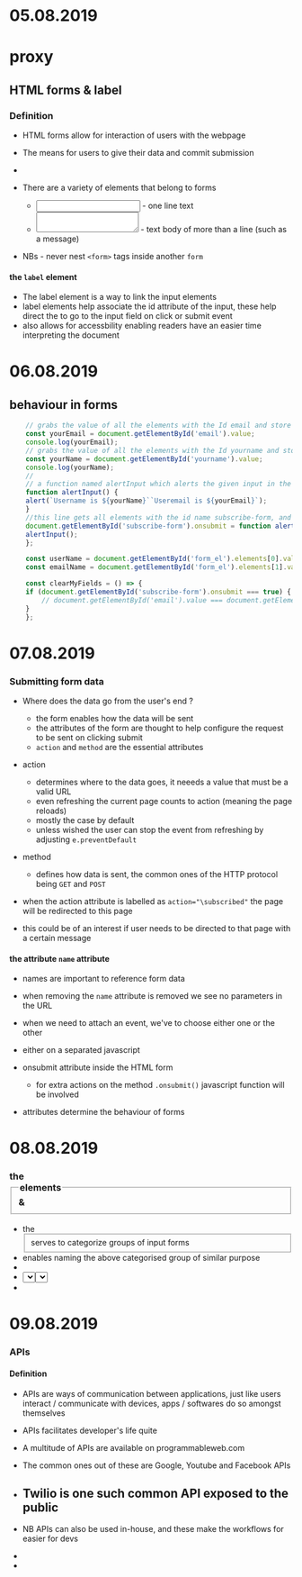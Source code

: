 # 05.08.2019
# proxy

## HTML forms & label
### Definition
- HTML forms allow for interaction of users with the webpage
- The means for users to give their data and commit submission
- 

- There are a variety of elements that belong to forms
    - <input></input> - one line text
    - <textarea></textarea> - text body of more than a line (such as a message)
- NBs - never nest `<form>` tags inside another `form`

#### the `label` element
- The label element is a way to link the input elements 
- label elements help associate the id attribute of the input, these help direct the to go to the input field on click or submit event
- also allows for accessbility enabling readers have an easier time interpreting the document

# 06.08.2019
## behaviour in forms
```javascript
    // grabs the value of all the elements with the Id email and store it a variable called _yourEmail_
    const yourEmail = document.getElementById('email').value;
    console.log(yourEmail);
    // grabs the value of all the elements with the Id yourname and store it a variable called _yourEmail_
    const yourName = document.getElementById('yourname').value;
    console.log(yourName);
    //
    // a function named alertInput which alerts the given input in the backtick
    function alertInput() {
    alert(`Username is ${yourName}``Useremail is ${yourEmail}`);
    }
    //this line gets all elements with the id name subscribe-form, and is triggered to run the function alertOnSubmit, which calls the previously defined function
    document.getElementById('subscribe-form').onsubmit = function alertOnSubmit() {
    alertInput();
    };

    const userName = document.getElementById('form_el').elements[0].value;
    const emailName = document.getElementById('form_el').elements[1].value;

    const clearMyFields = () => {
    if (document.getElementById('subscribe-form').onsubmit === true) {
        // document.getElementById('email').value === document.getElementById('yourname').value === null
    }
    };
```

# 07.08.2019
### Submitting form data
- Where does the data go from the user's end ?
    - the form enables  how the data will be sent
    - the attributes of the form are thought to help configure the request to be sent on clicking submit
    - `action` and `method` are the essential attributes
- action
    - determines where to the data goes, it neeeds a value that must be a valid URL
    - even refreshing the current page counts to action (meaning the page reloads)
    - mostly the case by default
    - unless wished the user can stop the event from refreshing by adjusting `e.preventDefault`
- method
    - defines how data is sent, the common ones of the HTTP protocol being `GET` and `POST`

- when the action attribute is labelled as `action="\subscribed"` the page will be redirected to this page

- this could be of an interest if user needs to be directed to that page with a certain message

#### the attribute `name` attribute
- names are important to reference form data
- when removing the `name` attribute is removed we see no parameters in the URL

- when we need to attach an event, we've to choose either one or the other 
- either on a separated javascript
- onsubmit attribute inside the HTML form
    - for extra actions on the method `.onsubmit()` javascript function will be involved
- attributes determine the behaviour of forms

# 08.08.2019
### the <fieldset> & <legend> elements
- the <fieldset> serves to categorize groups of input forms 
- <legend></legend> enables naming the above categorised group of similar purpose
- <options></options>
- <select><select>
- 

# 09.08.2019
### APIs
#### Definition
- APIs are ways of communication between applications, 
    just like users interact / communicate with devices, apps / softwares do so amongst themselves
- APIs facilitates developer's life quite
- A multitude of APIs are available on programmableweb.com
- The common ones out of these are Google, Youtube  and Facebook APIs
- Twilio is one such common API exposed to the public 
    - 
- NB APIs can also be used in-house, and these make the workflows for easier for devs
- 



   
- 